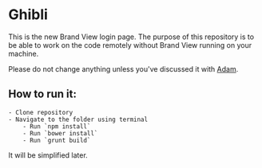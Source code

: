 Ghibli
======

This is the new Brand View login page. The purpose of this repository is to be able to work on the code remotely without Brand View running on your machine.

Please do not change anything unless you've discussed it with [Adam](https://github.com/adampoczatek).

## How to run it:

    - Clone repository
    - Navigate to the folder using terminal
        - Run `npm install`
        - Run `bower install`
        - Run `grunt build`

It will be simplified later.